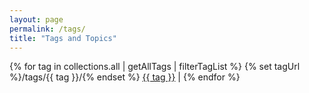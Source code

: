 ```yaml
---
layout: page
permalink: /tags/
title: "Tags and Topics"
---
```


{% for tag in collections.all | getAllTags | filterTagList %}
  {% set tagUrl %}/tags/{{ tag }}/{% endset %}
  <a href="{{ tagUrl }}" class="post-tag">{{ tag }}</a> | 
{% endfor %}